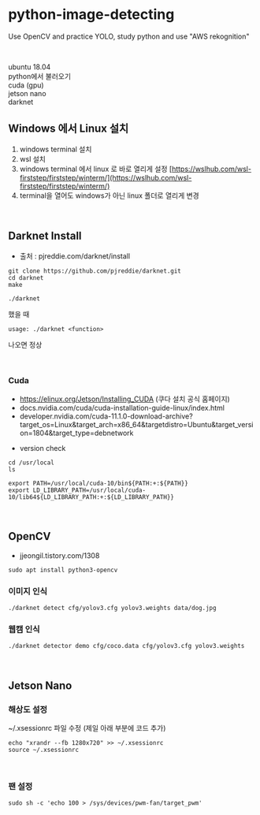 # python-image-detecting
Use OpenCV and practice YOLO, study python and use "AWS rekognition"

<br/>

ubuntu 18.04 <br/>
python에서 불러오기 <br/>
cuda (gpu) <br/>
jetson nano <br/>
darknet <br/>


## Windows 에서 Linux 설치
1. windows terminal 설치
2. wsl 설치
3. windows terminal 에서 linux 로 바로 열리게 설정
[https://wslhub.com/wsl-firststep/firststep/winterm/](https://wslhub.com/wsl-firststep/firststep/winterm/)
4. terminal을 열어도 windows가 아닌 linux 폴더로 열리게 변경

<br/>

## Darknet Install
- 출처 : pjreddie.com/darknet/install
```
git clone https://github.com/pjreddie/darknet.git
cd darknet
make
```
```
./darknet
```
했을 때
```
usage: ./darknet <function>
```
나오면 정상

<br/>

### Cuda
- https://elinux.org/Jetson/Installing_CUDA (쿠다 설치 공식 홈페이지)
- docs.nvidia.com/cuda/cuda-installation-guide-linux/index.html
- developer.nvidia.com/cuda-11.1.0-download-archive?target_os=Linux&target_arch=x86_64&targetdistro=Ubuntu&target_version=1804&target_type=debnetwork

* version check
```
cd /usr/local
ls
```
```
export PATH=/usr/local/cuda-10/bin${PATH:+:${PATH}}
export LD_LIBRARY_PATH=/usr/local/cuda-10/lib64${LD_LIBRARY_PATH:+:${LD_LIBRARY_PATH}}
```

<br/>

## OpenCV
- jjeongil.tistory.com/1308
```
sudo apt install python3-opencv
```
### 이미지 인식
```
./darknet detect cfg/yolov3.cfg yolov3.weights data/dog.jpg
```
### 웹캠 인식
```
./darknet detector demo cfg/coco.data cfg/yolov3.cfg yolov3.weights
```

<br/>

## Jetson Nano
### 해상도 설정
~/.xsessionrc 파일 수정 (제일 아래 부분에 코드 추가)
```
echo "xrandr --fb 1280x720" >> ~/.xsessionrc
source ~/.xsessionrc
```

<br/>

### 팬 설정
```
sudo sh -c 'echo 100 > /sys/devices/pwm-fan/target_pwm'
```

<br/>
